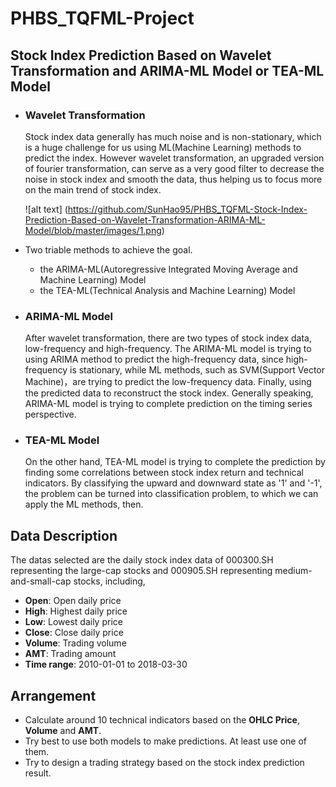 # PHBS_TQFML-Project

## Stock Index Prediction Based on Wavelet Transformation and ARIMA-ML Model or TEA-ML Model

* ### Wavelet Transformation
  Stock index data generally has much noise and is non-stationary, which is a huge challenge for us using ML(Machine Learning) methods to  predict the index. However wavelet transformation, an upgraded version of fourier transformation, can serve as a very good filter to decrease the noise in stock index and smooth the data, thus helping us to focus more on the main trend of stock index.
  
  ![alt text] (https://github.com/SunHao95/PHBS_TQFML-Stock-Index-Prediction-Based-on-Wavelet-Transformation-ARIMA-ML-Model/blob/master/images/1.png)
 
  
* Two triable methods to achieve the goal.
  * the ARIMA-ML(Autoregressive Integrated Moving Average and Machine Learning) Model
  * the TEA-ML(Technical Analysis and Machine Learning) Model
  
* ### ARIMA-ML Model 
  After wavelet transformation, there are two types of stock index data, low-frequency and high-frequency. The ARIMA-ML model is trying to  using ARIMA method to predict the high-frequency data, since high-frequency is stationary, while ML methods, such as SVM(Support Vector Machine)，are trying to predict the low-frequency data. Finally, using the predicted data to reconstruct the stock index. Generally speaking, ARIMA-ML model is trying to complete prediction on the timing series perspective.
  

* ### TEA-ML Model
  On the other hand, TEA-ML model is trying to complete the prediction by finding some correlations between stock index return and technical indicators. By classifying the upward and downward state as '1' and '-1', the problem can be turned into classification problem, to which we can apply the ML methods, then.


## Data Description
  The datas selected are the daily stock index data of 000300.SH representing the large-cap stocks and 000905.SH representing medium-and-small-cap stocks, including,
  * __Open__: Open daily price
  * __High__: Highest daily price
  * __Low__: Lowest daily price
  * __Close__: Close daily price
  * __Volume__: Trading volume
  * __AMT__: Trading amount
  * __Time range__: 2010-01-01 to 2018-03-30
  
  
  
 ## Arrangement
* Calculate around 10 technical indicators based on the __OHLC Price__, __Volume__ and __AMT__.
* Try best to use both models to make predictions. At least use one of them.
* Try to design a trading strategy based on the stock index prediction result.

